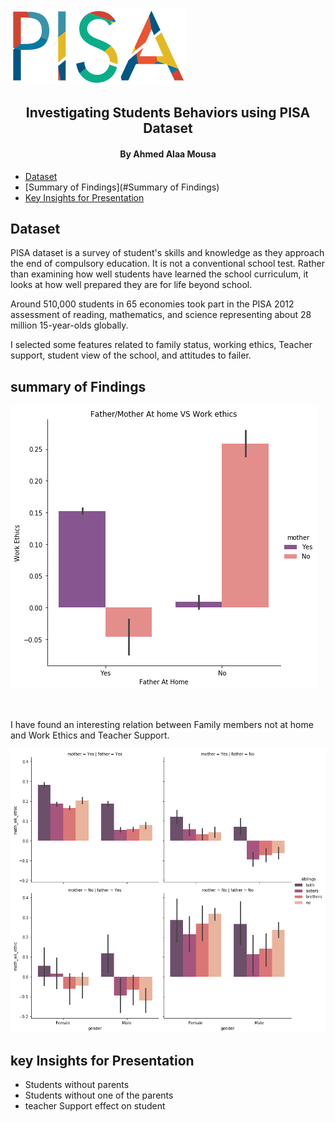 <p align="center">
  <a href="https://www.oecd.org/pisa/">
    
  ![PISA](/imgs/pisa_logo.png)
  
  </a>
</p>

<h2 align="center">Investigating Students Behaviors using PISA Dataset</h2>
<h4 align="center">By Ahmed Alaa Mousa</h4>


* [Dataset](#dataset)
* [Summary of Findings](#Summary of Findings)
* [Key Insights for Presentation](#key)

## Dataset

PISA dataset is a survey of student's skills and knowledge as they approach the end of 
compulsory education. It is not a conventional school test. Rather than examining how 
well students have learned the school curriculum, it looks at how well prepared they are 
for life beyond school.

Around 510,000 students in 65 economies took part in the PISA 2012 assessment of 
reading, mathematics, and science representing about 28 million 15-year-olds globally.

I selected some features related to family status, working ethics, Teacher support, 
student view of the school, and attitudes to failer.

## summary of Findings

![Image description](/imgs/Sample.png)

<br>

I have found an interesting relation between Family members not at home and Work Ethics 
and Teacher Support.

![Image description](/imgs/Sample2.png)


## key Insights for Presentation

* Students without parents
* Students without one of the parents
* teacher Support effect on student
